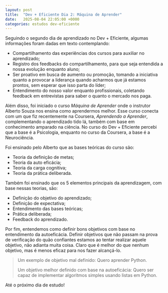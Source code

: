 ```yaml
---
layout: post
title:  "Dev + Eficiente Dia 2: Máquina de Aprender"
date:   2025-08-04 22:05:00 +0000
categories: estudos dev-eficiente
---
```

Seguindo o segundo dia de aprendizado no Dev + Eficiente, algumas informações foram dadas em texto contemplando:
- Compartilhamento das experiências dos cursos para auxiliar no aprendizado;
- Registro dos feedbacks do compartilhamento, para que seja entendida a nossa evolução enquanto aluno;
- Ser proativo em busca de aumento ou promoção, tomando a iniciativa quanto a provocar a liderança quando acharmos que já estamos prontos, sem esperar que isso parta do líder;
- Entendimento do nosso valor enquanto profissionais, coletando feedback em entrevistas para saber o quanto o mercado nos paga.

Além disso, foi iniciado o curso *Máquina de Aprender* onde o instrutor Alberto Souza nos ensina como aprendermos melhor. Esse curso conecta com um que fiz recentemente na Coursera, *Aprendendo a Aprender*, complementando o aprendizado tido lá, também com base em conhecimento amparado na ciência. No curso do Dev + Eficiente percebi que a base é a Psicologia, enquanto no curso da Coursera, a base é a Neurociência.

Foi ensinado pelo Alberto que as bases teóricas do curso são:
- Teoria da definição de metas;
- Teoria da auto eficácia;
- Teoria da carga cognitiva;
- Teoria da prática deliberada.

Também foi ensinado que os 5 elementos principais da aprendizagem, com base nessas teorias, são:
- Definição do objetivo do aprendizado;
- Definição de expectativa;
- Entendimento das bases teóricas;
- Prática deliberada;
- Feedback do aprendizado.

Por fim, entendemos como definir bons objetivos com base no entendimento da autoeficácia. Definir objetivos que não passam na prova de verificação do quão confiantes estamos ao tentar realizar aquele objetivo, não adianta muita coisa. Claro que é melhor do que nenhum objetivo, mas é menos eficaz para nos fazer alcançá-lo.

> Um exemplo de objetivo mal definido: Quero aprender Python.
>
> Um objetivo melhor definido com base na autoeficácia: Quero ser capaz de implementar algoritmos simples usando listas em Python.

Até o próximo dia de estudo!
